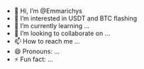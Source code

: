 - 👋 Hi, I’m @Emmarichys
- 👀 I’m interested in USDT and BTC flashing 
- 🌱 I’m currently learning ...
- 💞️ I’m looking to collaborate on ...
- 📫 How to reach me ...
- 😄 Pronouns: ...
- ⚡ Fun fact: ...

<!---
Emmarichys/Emmarichys is a ✨ special ✨ repository because its `README.md` (this file) appears on your GitHub profile.
You can click the Preview link to take a look at your changes.
--->
